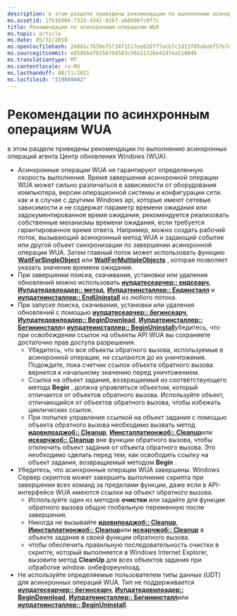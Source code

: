 ```yaml
---
description: в этом разделе приведены рекомендации по выполнению асинхронных операций агента Центр обновления Windows (WUA).
ms.assetid: 1fb16904-732d-4341-8267-ab8896fc0f7c
title: Рекомендации по асинхронным операциям WUA
ms.topic: article
ms.date: 05/31/2018
ms.openlocfilehash: 24801c7639e75f34f1517ee626ff7acb7c1d13f85a6ebf57e7d824f7f0d3191d
ms.sourcegitcommit: e858bbe701567d4583c50a11326e42d7ea51804b
ms.translationtype: MT
ms.contentlocale: ru-RU
ms.lasthandoff: 08/11/2021
ms.locfileid: "119049492"
---
```

# <a name="guidelines-for-asynchronous-wua-operations"></a>Рекомендации по асинхронным операциям WUA

в этом разделе приведены рекомендации по выполнению асинхронных операций агента Центр обновления Windows (WUA).

-   Асинхронные операции WUA не гарантируют определенную скорость выполнения. Время завершения асинхронной операции WUA может сильно различаться в зависимости от оборудования компьютера, версии операционной системы и конфигурации сети. как и в случае с другими Windows api, которые имеют сетевые зависимости и не содержат параметр времени ожидания или задокументированное время ожидания, рекомендуется реализовать собственные механизмы времени ожидания, если требуется гарантированное время ответа. Например, можно создать рабочий поток, вызывающий асинхронный метод WUA и задающий событие или другой объект синхронизации по завершении асинхронной операции WUA. Затем главный поток может использовать функцию [**WaitForSingleObject**](/windows/desktop/api/synchapi/nf-synchapi-waitforsingleobject) или [**WaitForMultipleObjects**](/windows/desktop/api/synchapi/nf-synchapi-waitformultipleobjects) , которая позволяет указать значение времени ожидания.
-   При завершении поиска, скачивания, установки или удаления обновлений можно использовать [**иупдатесеарчер:: ендсеарч**](/windows/desktop/api/Wuapi/nf-wuapi-iupdatesearcher-endsearch), [**Иупдатедовлоадер:: метод**](/windows/desktop/api/Wuapi/nn-wuapi-iupdatedownloader), [**Иупдатеинсталлер:: Ендинсталл**](/windows/desktop/api/Wuapi/nf-wuapi-iupdateinstaller-endinstall) и [**иупдатеинсталлер:: EndUninstall**](/windows/desktop/api/Wuapi/nf-wuapi-iupdateinstaller-enduninstall) из любого потока.
-   При запуске поиска, скачивания, установки или удаления обновлений с помощью [**иупдатесеарчер:: бегинсеарч**](/windows/desktop/api/Wuapi/nf-wuapi-iupdatesearcher-beginsearch), [**Иупдатедовнлоадер:: BeginDownload**](/windows/desktop/api/Wuapi/nf-wuapi-iupdatedownloader-begindownload), [**Иупдатеинсталлер:: Бегининсталл**](/windows/desktop/api/Wuapi/nf-wuapi-iupdateinstaller-begininstall)и [**иупдатеинсталлер:: BeginUninstall**](/windows/desktop/api/Wuapi/nf-wuapi-iupdateinstaller-beginuninstall)убедитесь, что при освобождении ссылок на объекты API WUA вы сохраняете достаточно прав доступа разрешения.
    -   Убедитесь, что все объекты обратного вызова, используемые в асинхронной операции, не ссылаются до их уничтожения. Подождите, пока счетчик ссылок объекта обратного вызова вернется к начальному значению перед уничтожением.
    -   Ссылка на объект задания, возвращаемый из соответствующего метода **Begin** , должна управляться объектом, который отличается от объектов обратного вызова. Используйте объект, отличающийся от объектов обратного вызова, чтобы избежать циклических ссылок.
    -   При попытке управления ссылкой на объект задания с помощью объекта обратного вызова необходимо вызвать метод [**идовнлоаджоб:: Cleanup**](/windows/desktop/api/Wuapi/nf-wuapi-idownloadjob-cleanup), [**Иинсталлатионжоб:: Cleanup**](/windows/desktop/api/Wuapi/nf-wuapi-iinstallationjob-cleanup)или [**исеарчжоб:: Cleanup**](/windows/desktop/api/Wuapi/nf-wuapi-isearchjob-cleanup) вне функции обратного вызова, чтобы отключить объект задания от объекта обратного вызова. Это необходимо сделать перед тем, как освободить ссылку на объект задания, возвращаемый методом **Begin** .
-   Убедитесь, что асинхронные операции WUA завершены. Windows Сервер скриптов может завершить выполнение скрипта при завершении всех команд за пределами функции, даже если в API-интерфейсе WUA имеются ссылки на объект обратного вызова.
    -   Используйте один из методов **очистки** или задайте для функции обратного вызова общую глобальную переменную после завершения.
    -   Никогда не вызывайте [**идовнлоаджоб:: Cleanup**](/windows/desktop/api/Wuapi/nf-wuapi-idownloadjob-cleanup), [**Иинсталлатионжоб:: Cleanup**](/windows/desktop/api/Wuapi/nf-wuapi-iinstallationjob-cleanup)или [**исеарчжоб:: Cleanup**](/windows/desktop/api/Wuapi/nf-wuapi-isearchjob-cleanup) в объекте задания в своей функции обратного вызова.
    -   чтобы обеспечить правильную последовательность очистки в скрипте, который выполняется в Windows Internet Explorer, вызовите метод **CleanUp** для всех объектов задания при обработке window. онбефореунлоад.
-   Не используйте определяемые пользователем типы данных (UDT) для асинхронных операций WUA. Тип не поддерживается [**иупдатесеарчер:: бегинсеарч**](/windows/desktop/api/Wuapi/nf-wuapi-iupdatesearcher-beginsearch), [**Иупдатедовнлоадер:: BeginDownload**](/windows/desktop/api/Wuapi/nf-wuapi-iupdatedownloader-begindownload), [**Иупдатеинсталлер:: Бегининсталл**](/windows/desktop/api/Wuapi/nf-wuapi-iupdateinstaller-begininstall)или [**иупдатеинсталлер:: BeginUninstall**](/windows/desktop/api/Wuapi/nf-wuapi-iupdateinstaller-beginuninstall).

 

 
